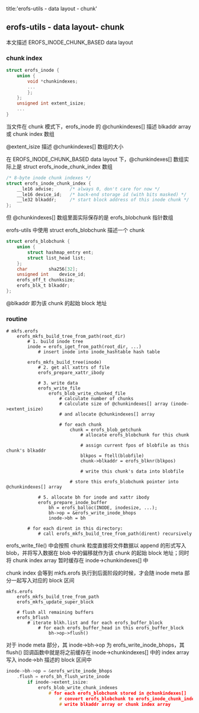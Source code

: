 title:'erofs-utils - data layout - chunk'
## erofs-utils - data layout- chunk


本文描述 EROFS_INODE_CHUNK_BASED data layout

### chunk index

```c
struct erofs_inode {
	union {
		void *chunkindexes;
		...
		};
	};
	unsigned int extent_isize;
	...
}
```

当文件在 chunk 模式下，erofs_inode 的 @chunkindexes[] 描述 blkaddr array 或 chunk index 数组

@extent_isize 描述 @chunkindexes[] 数组的大小


在 EROFS_INODE_CHUNK_BASED data layout 下，@chunkindexes[] 数组实际上是 struct erofs_inode_chunk_index 数组

```c
/* 8-byte inode chunk indexes */
struct erofs_inode_chunk_index {
	__le16 advise;		/* always 0, don't care for now */
	__le16 device_id;	/* back-end storage id (with bits masked) */
	__le32 blkaddr;		/* start block address of this inode chunk */
};
```

但 @chunkindexes[] 数组里面实际保存的是 erofs_blobchunk 指针数组

erofs-utils 中使用 struct erofs_blobchunk 描述一个 chunk

```c
struct erofs_blobchunk {
	union {
		struct hashmap_entry ent;
		struct list_head list;
	};
	char		sha256[32];
	unsigned int	device_id;
	erofs_off_t	chunksize;
	erofs_blk_t	blkaddr;
};
```

@blkaddr 即为该 chunk 的起始 block 地址


### routine

```
# mkfs.erofs
    erofs_mkfs_build_tree_from_path(root_dir)
        # 1. build inode tree
        inode = erofs_iget_from_path(root_dir, ...)
            # insert inode into inode_hashtable hash table
        
        erofs_mkfs_build_tree(inode)
            # 2. get all xattrs of file
            erofs_prepare_xattr_ibody
        
            # 3. write data
            erofs_write_file
                erofs_blob_write_chunked_file
                    # calculate number of chunks
                    # calculate size of @chunkindexes[] array (inode->extent_isize)
                    # and allocate @chunkindexes[] array
                    
                    # for each chunk
                        chunk = erofs_blob_getchunk
                            # allocate erofs_blobchunk for this chunk
                            
                            # assign current fpos of blobfile as this chunk's blkaddr
                            blkpos = ftell(blobfile)
                            chunk->blkaddr = erofs_blknr(blkpos)
                            
                            # write this chunk's data into blobfile
                        
                        # store this erofs_blobchunk pointer into @chunkindexes[] array
                   
            # 5. allocate bh for inode and xattr ibody
            erofs_prepare_inode_buffer
                bh = erofs_balloc(INODE, inodesize, ...);
                bh->op = &erofs_write_inode_bhops
                inode->bh = bh
                    
        # for each dirent in this directory:
            # call erofs_mkfs_build_tree_from_path(dirent) recursively
```

erofs_write_file() 中会按照 chunk 粒度直接将文件数据以 append 的形式写入 blob，并将写入数据在 blob 中的偏移就作为该 chunk 的起始 block 地址；同时将 chunk index array 暂时缓存在 inode->chunkindexes[] 中


chunk index 会等到 mkfs.erofs 执行到后面阶段的时候，才会随 inode meta 部分一起写入对应的 block 区间

```
mkfs.erofs
    erofs_mkfs_build_tree_from_path
    erofs_mkfs_update_super_block
    
    # flush all remaining buffers
    erofs_bflush
        # iterate blkh.list and for each erofs_buffer_block
            # for each erofs_buffer_head in this erofs_buffer_block
                bh->op->flush()
```


对于 inode meta 部分，其 inode->bh->op 为 erofs_write_inode_bhops，其 flush() 回调函数中就是将之前缓存在 inode->chunkindexes[] 中的 index array 写入 inode->bh 描述的 block 区间中

```c
inode->bh->op = &erofs_write_inode_bhops
    .flush = erofs_bh_flush_write_inode
        if inode->extent_isize:
            erofs_blob_write_chunk_indexes
                # for each erofs_blobchunk stored in @chunkindexes[]
                    # convert erofs_blobchunk to erofs_inode_chunk_index (blkaddr array or chunk index array)
                    # write blkaddr array or chunk index array
```
